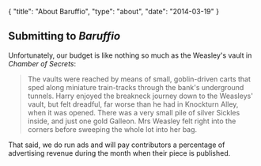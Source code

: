 {
	"title": "About Baruffio",
	"type": "about",
	"date": "2014-03-19"
}

Submitting to *Baruffio*
------------------------

Unfortunately, our budget is like nothing so much as the Weasley's vault
in *Chamber of Secrets*:

> The vaults were reached by means of small, goblin-driven carts that
> sped along miniature train-tracks through the bank's underground
> tunnels. Harry enjoyed the breakneck journey down to the Weasleys'
> vault, but felt dreadful, far worse than he had in Knockturn Alley,
> when it was opened. There was a very small pile of silver Sickles
> inside, and just one gold Galleon. Mrs Weasley felt right into the
> corners before sweeping the whole lot into her bag.

That said, we do run ads and will pay contributors a percentage of
advertising revenue during the month when their piece is published.
